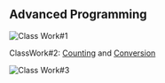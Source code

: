 ## Advanced Programming 

![Class Work#1](https://github.com/osmanonurcan/jsprojects/cw%231.png)

ClassWork#2: [Counting](https://osmanonurcan.github.io/jsprojects/Counting.html) and [Conversion](https://osmanonurcan.github.io/jsprojects/conversion.html)

![Class Work#3](https://github.com/osmanonurcan/jsprojects/cw%233.png) 
    

